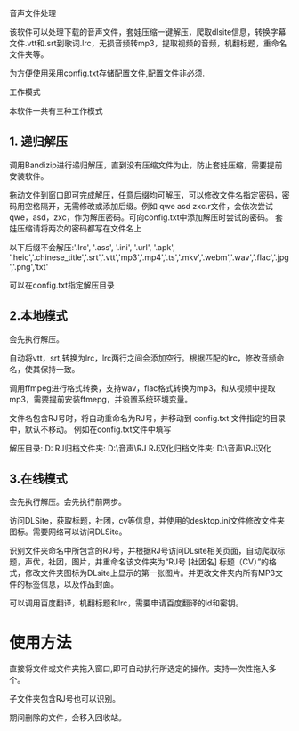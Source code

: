 音声文件处理

该软件可以处理下载的音声文件，套娃压缩一键解压，爬取dlsite信息，转换字幕文件.vtt和.srt到歌词.lrc，无损音频转mp3，提取视频的音频，机翻标题，重命名文件夹等。

为方便使用采用config.txt存储配置文件,配置文件非必须.

工作模式

本软件一共有三种工作模式

## 1. 递归解压

调用Bandizip进行递归解压，直到没有压缩文件为止，防止套娃压缩，需要提前安装软件。

拖动文件到窗口即可完成解压，任意后缀均可解压，可以修改文件名指定密码，密码用空格隔开，无需修改或添加后缀。例如 qwe asd zxc.r文件，会依次尝试 qwe，asd，zxc，作为解压密码。可向config.txt中添加解压时尝试的密码。
套娃压缩请将两次的密码都写在文件名上

以下后缀不会解压:'.lrc', '.ass', '.ini', '.url', '.apk', '.heic','.chinese_title','.srt','.vtt','mp3','.mp4','.ts','.mkv','.webm','.wav','.flac','.jpg','.png','txt'

可以在config.txt指定解压目录

## 2.本地模式

会先执行解压。

自动将vtt，srt,转换为lrc，lrc两行之间会添加空行。根据匹配的lrc，修改音频命名，使其保持一致。


调用ffmpeg进行格式转换，支持wav，flac格式转换为mp3，和从视频中提取mp3，需要提前安装ffmepg，并设置系统环境变量。

文件名包含RJ号时，将自动重命名为RJ号，并移动到 config.txt 文件指定的目录中，默认不移动。
例如在config.txt文件中填写

解压目录:
D:
RJ归档文件夹:
D:\音声\RJ
RJ汉化归档文件夹:
D:\音声\RJ汉化

## 3.在线模式

会先执行解压。会先执行前两步。

访问DLSite，获取标题，社团，cv等信息，并使用的desktop.ini文件修改文件夹图标。需要网络可以访问DLSite。

识别文件夹命名中所包含的RJ号，并根据RJ号访问DLsite相关页面，自动爬取标题，声优，社团，图片，并重命名该文件夹为“RJ号 [社团名] 标题（CV）”的格式，修改文件夹图标为DLsite上显示的第一张图片。并更改文件夹内所有MP3文件的标签信息，以及作品封面。

可以调用百度翻译，机翻标题和lrc，需要申请百度翻译的id和密钥。

# 使用方法

直接将文件或文件夹拖入窗口,即可自动执行所选定的操作。支持一次性拖入多个。

子文件夹包含RJ号也可以识别。

期间删除的文件，会移入回收站。

